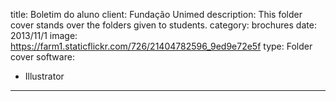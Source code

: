 title: Boletim do aluno
client: Fundação Unimed
description: This folder cover stands over the folders given to students.
category: brochures
date: 2013/11/1
image: https://farm1.staticflickr.com/726/21404782596_9ed9e72e5f
type: Folder cover
software:
- Illustrator
---
